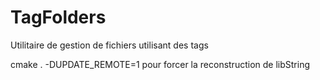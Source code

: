 # TagFolders
Utilitaire de gestion de fichiers utilisant des tags

cmake . -DUPDATE_REMOTE=1 pour forcer la reconstruction de libString
